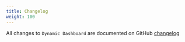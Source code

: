 ```yaml
---
title: Changelog
weight: 100
---
```


All changes to `Dynamic Dashboard` are documented on GitHub [changelog](https://github.com/lara-zeus/rain/blob/main/CHANGELOG.md) 
